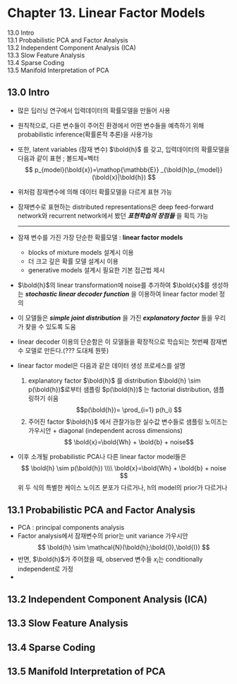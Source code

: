 <script type="text/javascript" src="http://cdn.mathjax.org/mathjax/latest/MathJax.js?config=default"></script>

# Chapter 13. Linear Factor Models
13.0 Intro  
13.1 Probabilistic PCA and Factor Analysis  
13.2 Independent Component Analysis (ICA)  
13.3 Slow Feature Analysis  
13.4 Sparse Coding  
13.5 Manifold Interpretation of PCA  

## 13.0 Intro
- 많은 딥러닝 연구에서 입력데이터의 확률모델을 만들어 사용
- 원칙적으로, 다른 변수들이 주어진 환경에서 어떤 변수들을 예측하기 위해 probabilistic inference(확률론적 추론)을 사용가능
- 또한, latent variables (잠재 변수) $\bold{h}$ 를 갖고, 입력데이터의 확률모델을 다음과 같이 표현 ; 볼드체=벡터
$$ p_{model}(\bold{x})=\mathop{\mathbb{E}} _{\bold{h}p_{model}}(\bold{x}|\bold{h}) $$
- 위처럼 잠재변수에 의해 데이터 확률모델을 다르게 표현 가능
- 잠재변수로 표현하는 distributed representations은 deep feed-forward network와 recurrent network에서 봤던 ***표현학습의 장점들*** 을 획득 가능
  
  -------------------------------
   
- 잠재 변수를 가진 가장 단순한 확률모델 : **linear factor models**
	- blocks of mixture models 설계시 이용
	- 더 크고 깊은 확률 모델 설계시 이용
	- generative models 설계시 필요한 기본 접근법 제시

-  $\bold{h}$의 linear transformation에 noise를 추가하여 $\bold{x}$를 생성하는
 ***stochastic linear decoder function*** 을 이용하여 linear factor model 정의
- 이 모델들은 ***simple joint distribution*** 을 가진 ***explanatory factor*** 들을 우리가 찾을 수 있도록 도움
- linear decoder 이용의 단순함은 이 모델들을 확장적으로 학습되는 첫번째 잠재변수 모델로 만든다.(??? 도대체 뭔뜻)
- linear factor model은 다음과 같은 데이터 생성 프로세스를 설명
	1. explanatory factor $\bold{h}$ 를 distribution $\bold{h} \sim p(\bold{h})$로부터 샘플링
	 $p(\bold{h})$ 는 factorial distribution,  샘플링하기 쉬움 
	  $$p(\bold{h})= \prod_{i=1} p(h_i) $$
	2. 주어진 factor $\bold{h}$ 에서 관찰가능한 실수값 변수들로 샘플링
	노이즈는 가우시안 + diagonal (independent across dimensions)
	$$ \bold{x}=\bold{Wh} + \bold{b} + noise$$
- 이후 소개될 probabilistic PCA나 다른 linear factor model들은 
	$$ \bold{h} \sim p(\bold{h})  \\\\
	  \bold{x}=\bold{Wh} + \bold{b} + noise $$
	위 두 식의 특별한 케이스
	노이즈 분포가 다르거나, h의 model의 prior가 다르거나
	
## 13.1 Probabilistic PCA and Factor Analysis
- PCA : principal components analysis
- Factor analysis에서 잠재변수의 prior는 unit variance 가우시안
$$ \bold{h} \sim \mathcal{N}(\bold{h};\bold{0},\bold{I}) $$
- 반면, $\bold{h}$가 주어졌을 때, observed 변수들 $x_{i}$는 conditionally independent로 가정
- 

## 13.2 Independent Component Analysis (ICA)

## 13.3 Slow Feature Analysis

## 13.4 Sparse Coding

## 13.5 Manifold Interpretation of PCA

